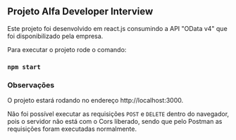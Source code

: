 ## Projeto Alfa Developer Interview

Este projeto foi desenvolvido em react.js consumindo a API "OData v4" que foi disponibilizado pela empresa.

Para executar o projeto rode o comando: 

### `npm start`

### Observações

O projeto estará rodando no endereço http://localhost:3000.

Não foi possível executar as requisições `POST` e `DELETE` dentro do navegador, pois o servidor não está com o Cors liberado, sendo que pelo Postman as requisições foram executadas normalmente.